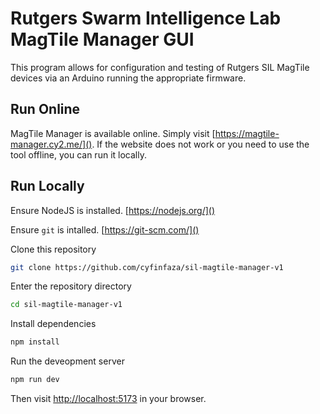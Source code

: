 # Rutgers Swarm Intelligence Lab MagTile Manager GUI

This program allows for configuration and testing of Rutgers SIL MagTile devices via an Arduino running the appropriate firmware.

## Run Online

MagTile Manager is available online. Simply visit [https://magtile-manager.cy2.me/](). If the website does not work or you need to use the tool offline, you can run it locally.

## Run Locally

Ensure NodeJS is installed. [https://nodejs.org/]()

Ensure `git` is intalled. [https://git-scm.com/]()

Clone this repository

```sh
git clone https://github.com/cyfinfaza/sil-magtile-manager-v1
```

Enter the repository directory

```sh
cd sil-magtile-manager-v1
```

Install dependencies

```sh
npm install
```

Run the deveopment server

```sh
npm run dev
```

Then visit [http://localhost:5173]() in your browser.
